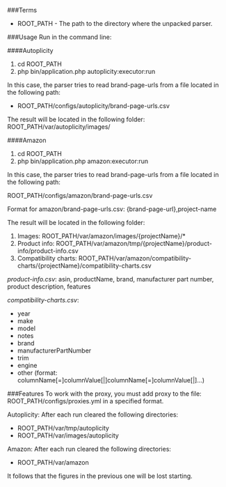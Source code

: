###Terms
- ROOT_PATH - The path to the directory where the unpacked parser.

###Usage
Run in the command line:

####Autoplicity
1. cd ROOT_PATH
2. php bin/application.php autoplicity:executor:run

In this case, the parser tries to read brand-page-urls from a file located in the following path:
- ROOT_PATH/configs/autoplicity/brand-page-urls.csv

The result will be located in the following folder: ROOT_PATH/var/autoplicity/images/

####Amazon
1. cd ROOT_PATH
2. php bin/application.php amazon:executor:run

In this case, the parser tries to read brand-page-urls from a file located in the following path:

ROOT_PATH/configs/amazon/brand-page-urls.csv

Format for amazon/brand-page-urls.csv: {brand-page-url},project-name

The result will be located in the following folder:

1. Images: ROOT_PATH/var/amazon/images/{projectName}/*
2. Product info: ROOT_PATH/var/amazon/tmp/{projectName}/product-info/product-info.csv
3. Compatibility charts: ROOT_PATH/var/amazon/compatibility-charts/{projectName}/compatibility-charts.csv

*product-info.csv*: asin, productName, brand, manufacturer part number, product description, features

*compatibility-charts.csv*: 
- year
- make
- model
- notes
- brand
- manufacturerPartNumber
- trim
- engine
- other (format: columnName[=]columnValue[|]columnName[=]columnValue[|]...)

###Features
To work with the proxy, you must add proxy to the file: ROOT_PATH/configs/proxies.yml in a specified format.

Autoplicity:
After each run cleared the following directories:
- ROOT_PATH/var/tmp/autoplicity
- ROOT_PATH/var/images/autoplicity

Amazon:
After each run cleared the following directories:
- ROOT_PATH/var/amazon

It follows that the figures in the previous one will be lost starting.

